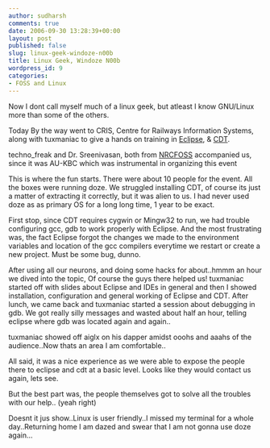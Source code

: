 ```yaml
---
author: sudharsh
comments: true
date: 2006-09-30 13:28:39+00:00
layout: post
published: false
slug: linux-geek-windoze-n00b
title: Linux Geek, Windoze N00b
wordpress_id: 9
categories:
- FOSS and Linux
---
```


Now I dont call myself much of a linux geek, but atleast I know GNU/Linux more than some of the others.

Today By the way went to CRIS, Centre for Railways Information Systems, along with tuxmaniac to give a hands on training in [Eclipse](http://www.eclipse.org), & [CDT](http://www.eclipse.org/cdt).

techno_freak and Dr. Sreenivasan, both from [NRCFOSS](http://nrcfoss.org.in) accompanied us, since it was AU-KBC which was instrumental in organizing this event

This is where the fun starts. There were about 10 people for the event. All the boxes were running doze. We struggled installing CDT, of course its just a matter of extracting it correctly, but it was alien to us. I had never used doze as as primary OS  for a long long time, 1 year to be exact.

First stop, since CDT requires cygwin or Mingw32 to run, we had trouble configuring gcc, gdb to work properly with Eclipse. And the most frustrating was, the fact Eclipse forgot the changes we made to the environment variables and location of the gcc compilers everytime we restart or create a new project. Must be some bug, dunno.

After using all our neurons, and doing some hacks for about..hmmm an hour we dived into the topic, Of course the guys there helped us! tuxmaniac started off with slides about Eclipse and IDEs in general and then I showed installation, configuration and general working of Eclipse and CDT. After lunch, we came back and tuxmaniac started a session about debugging in gdb. We got really silly messages and wasted about half an hour, telling eclipse where gdb was located again and again..

tuxmaniac showed off aiglx on his dapper amidst ooohs and aaahs of the audience..Now thats an area I am comfortable..

All said, it was a nice experience as we were able to expose the people there to  eclipse and cdt at a basic level. Looks like they would contact us again, lets see.

But the best part was, the people themselves got to solve all the troubles with our help.. (yeah right)

Doesnt it jus show..Linux is user friendly..I missed my terminal for a whole day..Returning home I am dazed and swear that I am not gonna use doze again...
